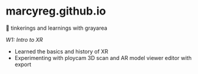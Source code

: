# marcyreg.github.io
💭 tinkerings and learnings with grayarea

*W1: Intro to XR*
- Learned the basics and history of XR 
- Experimenting with ploycam 3D scan and AR model viewer editor with export 
